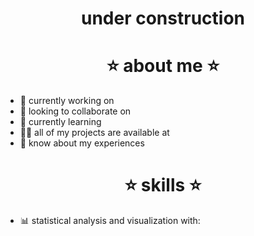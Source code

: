 <!--
**samttsummer/samttsummer** is a ✨ _special_ ✨ repository because its `README.md` (this file) appears on your GitHub profile. -->
<h1 align="center"></h1>
<h1 align="center">under construction</h1>
<h3 align="center"></h3>

<h1 align="center">⭐ about me ⭐</h1>

- 🔭 currently working on
- 🤝 looking to collaborate on
- 🌱 currently learning
- 👨‍💻 all of my projects are available at
- 📄 know about my experiences

<h1 align="center"></h1>
<h1 align="center">⭐ skills ⭐</h1>

- 📊 statistical analysis and visualization with:
